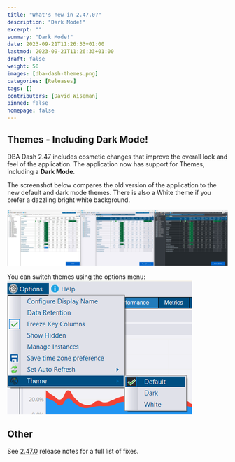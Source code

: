 ```yaml
---
title: "What's new in 2.47.0?"
description: "Dark Mode!"
excerpt: ""
summary: "Dark Mode!"
date: 2023-09-21T11:26:33+01:00
lastmod: 2023-09-21T11:26:33+01:00
draft: false
weight: 50
images: [dba-dash-themes.png]
categories: [Releases]
tags: []
contributors: [David Wiseman]
pinned: false
homepage: false
---
```

## Themes - Including Dark Mode!

DBA Dash 2.47 includes cosmetic changes that improve the overall look and feel of the application.  The application now has support for Themes, including a **Dark Mode**.

The screenshot below compares the old version of the application to the new default and dark mode themes.  There is also a White theme if you prefer a dazzling bright white background.

[![DBA Dash - compare new themes to old version of the application](dbadash-theme-upgrade.png)](dbadash-theme-upgrade.png)

You can switch themes using the options menu:
[![DBA Dash - Switch Themes.  Dark Mode. Light Mode](switch-themes.png)](switch-themes.png)

## Other

See [2.47.0](https://github.com/trimble-oss/dba-dash/releases/tag/2.47.0) release notes for a full list of fixes.
